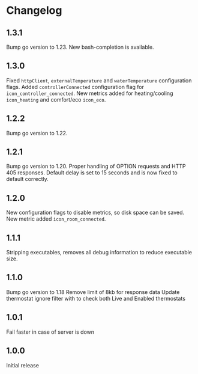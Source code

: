 # Changelog

## 1.3.1

Bump go version to 1.23.
New bash-completion is available.

## 1.3.0

Fixed `httpClient`, `externalTemperature` and `waterTemperature` configuration flags.
Added `controllerConnected` configuration flag for `icon_controller_connected`.
New metrics added for heating/cooling `icon_heating` and comfort/eco `icon_eco`.

## 1.2.2

Bump go version to 1.22.

## 1.2.1

Bump go version to 1.20.
Proper handling of OPTION requests and HTTP 405 responses.
Default delay is set to 15 seconds and is now fixed to default correctly.

## 1.2.0

New configuration flags to disable metrics, so disk space can be saved.
New metric added `icon_room_connected`.

## 1.1.1

Stripping executables, removes all debug information to reduce executable size.

## 1.1.0

Bump go version to 1.18
Remove limit of 8kb for response data
Update thermostat ignore filter with to check both Live and Enabled thermostats

## 1.0.1

Fail faster in case of server is down

## 1.0.0

Initial release
